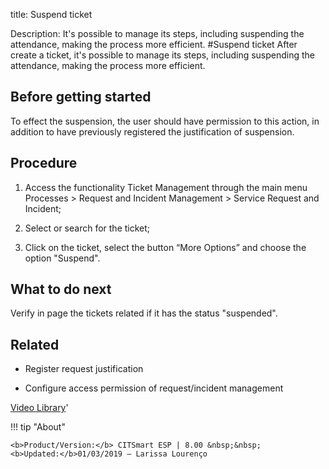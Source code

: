 title:  Suspend ticket
 
Description: It's possible to manage its steps, including suspending the attendance, making the process more efficient.
#Suspend ticket
After create a ticket, it's possible to manage its steps, including suspending the attendance, making the process more efficient.

Before getting started
--------------------------

To effect the suspension, the user should have permission to this action, in
addition to have previously registered the justification of suspension.

Procedure
-------------

1.  Access the functionality Ticket Management through the main menu Processes
    \> Request and Incident Management \> Service Request and Incident;

2.  Select or search for the ticket;

3.  Click on the ticket, select the button “More Options” and choose the option
    "Suspend".

What to do next
-------------------

Verify in page the tickets related if it has the status "suspended".

Related
-----------

-   Register request justification

-   Configure access permission of request/incident management

<i class='fa fa-youtube-play  fa-2x' style='color:#97ce17;vertical-align: middle;'> </i> [Video Library](https://www.youtube.com/playlist?list=PLB5qK2uzf2RNrJnhiXj3dbmgsm9-quhfz)'

!!! tip "About"

    <b>Product/Version:</b> CITSmart ESP | 8.00 &nbsp;&nbsp;
    <b>Updated:</b>01/03/2019 – Larissa Lourenço
